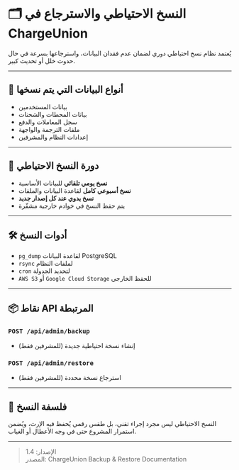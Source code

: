 # 🗂️ النسخ الاحتياطي والاسترجاع في ChargeUnion

يُعتمد نظام نسخ احتياطي دوري لضمان عدم فقدان البيانات، واسترجاعها بسرعة في حال حدوث خلل أو تحديث كبير.

---

## 🧾 أنواع البيانات التي يتم نسخها

- بيانات المستخدمين  
- بيانات المحطات والشحنات  
- سجل المعاملات والدفع  
- ملفات الترجمة والواجهة  
- إعدادات النظام والمشرفين

---

## 🔄 دورة النسخ الاحتياطي

- **نسخ يومي تلقائي** للبيانات الأساسية  
- **نسخ أسبوعي كامل** لقاعدة البيانات والملفات  
- **نسخ يدوي عند كل إصدار جديد**  
- يتم حفظ النسخ في خوادم خارجية مشفّرة

---

## 🛠️ أدوات النسخ

- `pg_dump` لقاعدة البيانات PostgreSQL  
- `rsync` لملفات النظام  
- `cron` لتحديد الجدولة  
- `AWS S3` أو `Google Cloud Storage` للحفظ الخارجي

---

## 📦 نقاط API المرتبطة

### `POST /api/admin/backup`
- إنشاء نسخة احتياطية جديدة (للمشرفين فقط)

### `POST /api/admin/restore`
- استرجاع نسخة محددة (للمشرفين فقط)

---

## 🧭 فلسفة النسخ

النسخ الاحتياطي ليس مجرد إجراء تقني، بل طقس رقمي يُحفظ فيه الإرث، ويُضمن استمرار المشروع حتى في وجه الأعطال أو الغياب.

---

> الإصدار: 1.4  
> المصدر: ChargeUnion Backup & Restore Documentation
